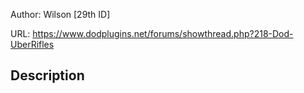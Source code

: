Author: Wilson [29th ID]

URL: https://www.dodplugins.net/forums/showthread.php?218-Dod-UberRifles

## Description

